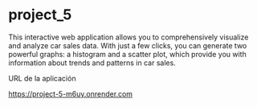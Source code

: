# project_5

This interactive web application allows you to comprehensively visualize and analyze car sales data. With just a few clicks, you can generate two powerful graphs: a histogram and a scatter plot, which provide you with information about trends and patterns in car sales.

URL de la aplicación

https://project-5-m6uy.onrender.com
